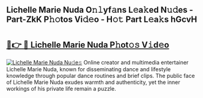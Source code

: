## Lichelle Marie Nuda O𝚗𝚕yf𝚊ns L𝚎a𝚔ed N𝚞𝚍es - Part-ZkK P𝚑𝚘tos Vi𝚍𝚎o - H𝚘𝚝 Part L𝚎a𝚔s hGcvH

# <h2><a href="http://kf7n8v.oniu.top/?m=Lichelle+Marie+Nuda">🔗👉 🔴 Lichelle Marie Nuda P𝚑ot𝚘𝚜 V𝚒d𝚎o</a></h2>

[![Lichelle Marie Nuda Nu𝚍e𝚜](https://i.imgur.com/0qMVB7G.gif)](http://kf7n8v.oniu.top/?m=Lichelle+Marie+Nuda)
Online creator and multimedia entertainer Lichelle Marie Nuda, known for disseminating dance and lifestyle knowledge through popular dance routines and brief clips. The public face of Lichelle Marie Nuda exudes warmth and authenticity, yet the inner workings of his private life remain a puzzle.  
